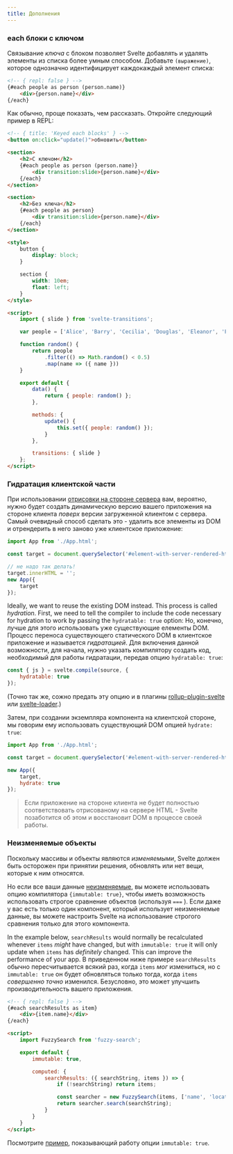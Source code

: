 ```yaml
---
title: Дополнения
---
```



### each блоки с ключом

Связывание *ключа* с блоком позволяет Svelte добавлять и удалять элементы из списка более умным способом. Добавьте `(выражение)`, которое однозначно идентифицирует каждокаждый элемент списка:

```html
<!-- { repl: false } -->
{#each people as person (person.name)}
	<div>{person.name}</div>
{/each}
```

Как обычно, проще показать, чем рассказать. Откройте следующий пример в REPL:

```html
<!-- { title: 'Keyed each blocks' } -->
<button on:click="update()">обновить</button>

<section>
	<h2>С ключом</h2>
	{#each people as person (person.name)}
		<div transition:slide>{person.name}</div>
	{/each}
</section>

<section>
	<h2>Без ключа</h2>
	{#each people as person}
		<div transition:slide>{person.name}</div>
	{/each}
</section>

<style>
	button {
		display: block;
	}

	section {
		width: 10em;
		float: left;
	}
</style>

<script>
	import { slide } from 'svelte-transitions';

	var people = ['Alice', 'Barry', 'Cecilia', 'Douglas', 'Eleanor', 'Felix', 'Grace', 'Horatio', 'Isabelle'];

	function random() {
		return people
			.filter(() => Math.random() < 0.5)
			.map(name => ({ name }))
	}

	export default {
		data() {
			return { people: random() };
		},

		methods: {
			update() {
				this.set({ people: random() });
			}
		},

		transitions: { slide }
	};
</script>
```


### Гидратация клиентской части

При использовании [отрисовки на стороне сервера](guide#server-side-rendering) вам, вероятно, нужно будет создать динамическую версию вашего приложения на стороне клиента *поверх* версии загруженной клиентом с сервера. Самый очевидный способ сделать это - удалить все элементы из DOM и отрендерить в него заново уже клиентское приложение:

```js
import App from './App.html';

const target = document.querySelector('#element-with-server-rendered-html');

// не надо так делать!
target.innerHTML = '';
new App({
	target
});
```

Ideally, we want to reuse the existing DOM instead. This process is called *hydration*. First, we need to tell the compiler to include the code necessary for hydration to work by passing the `hydratable: true` option:
Но, конечно, лучше для этого использовать уже существующие елементы DOM. Процесс переноса существующего статического DOM в клиентское приложение и называется *гидратацией*. Для включения данной возможности, для начала, нужно указать компилятору создать код, необходимый для работы гидратации, передав опцию `hydratable: true`:

```js
const { js } = svelte.compile(source, {
	hydratable: true
});
```

(Точно так же, сожно предать эту опцию и в плагины [rollup-plugin-svelte](https://github.com/rollup/rollup-plugin-svelte) или [svelte-loader](https://github.com/sveltejs/svelte-loader).)

Затем, при создании экземпляра компонента на клиентской стороне, мы говорим ему использовать существующий DOM опцией `hydrate: true`:

```js
import App from './App.html';

const target = document.querySelector('#element-with-server-rendered-html');

new App({
	target,
	hydrate: true
});
```

> Если приложение на стороне клиента не будет полностью соответствовать отрисованому на сервере HTML - Svelte позаботится об этом и восстановит DOM в процессе своей работы.


### Неизменяемые объекты

Поскольку массивы и объекты являются *изменяемыми*, Svelte должен быть осторожен при принятии решения, обновлять или нет вещи, которые к ним относятся.

Но если все ваши данные [неизменяемые](https://en.wikipedia.org/wiki/Immutable_object), вы можете использовать опцию компилятора `{immutable: true}`, чтобы иметь возможность использовать строгое сравнение объектов (используя `===` ). Если даже у вас есть только один компонент, который использует неизменяемые данные, вы можете настроить Svelte на использование строгого сравнения только для этого компонента.

In the example below, `searchResults` would normally be recalculated whenever `items` *might* have changed, but with `immutable: true` it will only update when `items` has *definitely* changed. This can improve the performance of your app.
В приведенном ниже примере `searchResults` обычно пересчитывается всякий раз, когда `items` *мог* измениться, но с `immutable: true` он будет обновляться только тогда, когда `items` *совершенно точно* изменился. Безусловно, это может улучшить производительность вашего приложения.

```html
<!-- { repl: false } -->
{#each searchResults as item}
	<div>{item.name}</div>
{/each}

<script>
	import FuzzySearch from 'fuzzy-search';

	export default {
		immutable: true,

		computed: {
			searchResults: ({ searchString, items }) => {
				if (!searchString) return items;

				const searcher = new FuzzySearch(items, ['name', 'location']);
				return searcher.search(searchString);
			}
		}
	}
</script>
```

Посмотрите [пример](repl?demo=immutable), показывающий работу опции `immutable: true`.
